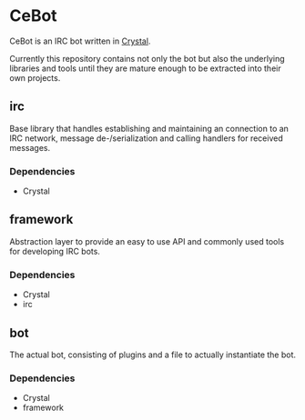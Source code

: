 # CeBot

CeBot is an IRC bot written in [Crystal](http://crystal-lang.org).

Currently this repository contains not only the bot but also the underlying
libraries and tools until they are mature enough to be extracted into their
own projects.


## irc

Base library that handles establishing and maintaining an connection to
an IRC network, message de-/serialization and calling handlers for
received messages.

### Dependencies

* Crystal

## framework

Abstraction layer to provide an easy to use API and commonly used tools
for developing IRC bots.

### Dependencies

* Crystal
* irc

## bot

The actual bot, consisting of plugins and a file to actually instantiate
the bot.

### Dependencies

* Crystal
* framework